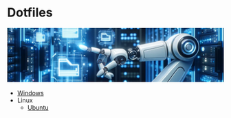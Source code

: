 # Dotfiles

![](.images/README/README_1698151885106.png)

- [Windows](./windows/README.md)
- Linux
  - [Ubuntu](./linux/ubuntu/README.md)  
